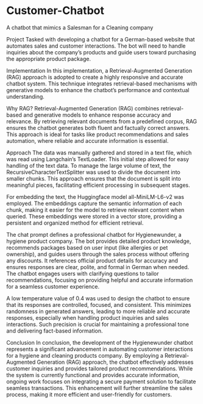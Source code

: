 # Customer-Chatbot
A chatbot that mimics a Salesman for a Cleaning company

Project
Tasked with developing a chatbot for a German-based website that automates sales and customer interactions. The bot will need to handle inquiries about the company’s products and guide users toward purchasing the appropriate product package.

Implementation
In this implementation, a Retrieval-Augmented Generation (RAG) approach is adopted to create a highly responsive and accurate chatbot system. This technique integrates retrieval-based mechanisms with generative models to enhance the chatbot’s performance and contextual understanding.

Why RAG?
Retrieval-Augmented Generation (RAG) combines retrieval-based and generative models to enhance response accuracy and relevance. By retrieving relevant documents from a predefined corpus, RAG ensures the chatbot generates both fluent and factually correct answers. This approach is ideal for tasks like product recommendations and sales automation, where reliable and accurate information is essential.

Approach
The data was manually gathered and stored in a text file, which was read using Langchain’s TextLoader. This initial step allowed for easy handling of the text data. To manage the large volume of text, the RecursiveCharacterTextSplitter was used to divide the document into smaller chunks. This approach ensures that the document is split into meaningful pieces, facilitating efficient processing in subsequent stages.

For embedding the text, the Huggingface model all-MiniLM-L6-v2 was employed. The embeddings capture the semantic information of each chunk, making it easier for the model to retrieve relevant content when queried. These embeddings were stored in a vector store, providing a persistent and organized method for efficient retrieval.

The chat prompt defines a professional chatbot for Hygienewunder, a hygiene product company. The bot provides detailed product knowledge, recommends packages based on user input (like allergies or pet ownership), and guides users through the sales process without offering any discounts. It references official product details for accuracy and ensures responses are clear, polite, and formal in German when needed. The chatbot engages users with clarifying questions to tailor recommendations, focusing on providing helpful and accurate information for a seamless customer experience.

A low temperature value of 0.4 was used to design the chatbot to ensure that its responses are controlled, focused, and consistent. This minimizes randomness in generated answers, leading to more reliable and accurate responses, especially when handling product inquiries and sales interactions. Such precision is crucial for maintaining a professional tone and delivering fact-based information.

Conclusion
In conclusion, the development of the Hygienewunder chatbot represents a significant advancement in automating customer interactions for a hygiene and cleaning products company. By employing a Retrieval-Augmented Generation (RAG) approach, the chatbot effectively addresses customer inquiries and provides tailored product recommendations. While the system is currently functional and provides accurate information, ongoing work focuses on integrating a secure payment solution to facilitate seamless transactions. This enhancement will further streamline the sales process, making it more efficient and user-friendly for customers.
